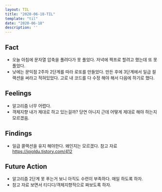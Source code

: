 ```yaml
---
layout: TIL
title: "2020-06-18-TIL"
template: "til"
date: "2020-06-18"
description: ''
---
```


## Fact

- 오늘 아침에 문자열 압축을 풀려다가 못 풀었다. 저녁에 짝프로 할려고 했는데 또 못풀었다.
- 낮에는 문익점 2주차 2단계를 따라 로또를 만들었다. 만든 후에 3단계에서 일급 컬랙션을 써라고 적혀있었다. 고로 내 코드를 다 수정 해야 해서 다음에 하기로 했다.

## Feelings

- 알고리즘 너무 어렵다.
- 객체지향 내가 제대로 하고 있는걸까? 당연 아니지 근데 어떻게 제대로 해야 하는지 모르겠음.

## Findings

- 일급 콜랙션을 유지 해야한다. 왜인지는 모르겠다. 참고 자료 <https://jojoldu.tistory.com/412>

## Future Action

- 알고리즘 2단계 못 푸는거 보니 아직도 수련이 부족하다. 매일 하도록 하자.
- 참고 자료 보면서 티디디/객체지향적으로 짜보도록 하자.
